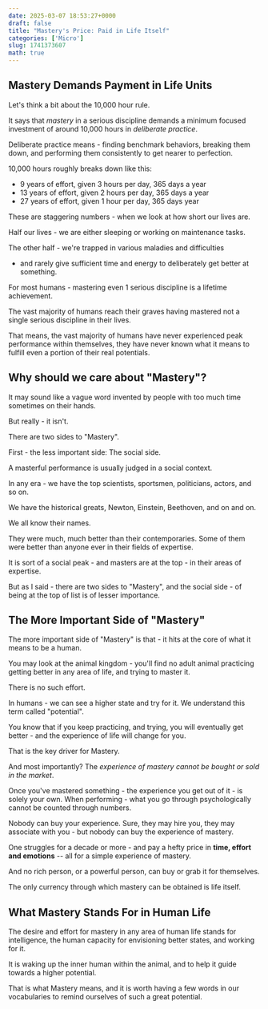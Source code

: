 ```yaml
---
date: 2025-03-07 18:53:27+0000
draft: false
title: "Mastery's Price: Paid in Life Itself"
categories: ['Micro']
slug: 1741373607
math: true
---
```


## Mastery Demands Payment in Life Units

Let's think a bit about the 10,000 hour rule.

It says that *mastery* in a serious discipline demands a minimum
focused investment of around 10,000 hours in *deliberate practice*.

Deliberate practice means - finding benchmark behaviors, breaking
them down, and performing them consistently to get nearer
to perfection.

10,000 hours roughly breaks down like this:

- 9 years of effort, given 3 hours per day, 365 days a year
- 13 years of effort, given 2 hours per day, 365 days a year
- 27 years of effort, given 1 hour per day, 365 days year


These are staggering numbers - when we look at how short our lives
are.

Half our lives - we are either sleeping or working on maintenance
tasks.

The other half - we're trapped in various maladies and difficulties
- and rarely give sufficient time and energy to deliberately get
better at something.

For most humans - mastering even 1 serious discipline is a lifetime
achievement.

The vast majority of humans reach their graves having mastered not
a single serious discipline in their lives.

That means, the vast majority of humans have never experienced
peak performance within themselves, they have never known what
it means to fulfill even a portion of their real potentials.

## Why should we care about "Mastery"?

It may sound like a vague word invented by people with too much time
sometimes on their hands.

But really - it isn't.

There are two sides to "Mastery".

First - the less important side: The social side.

A masterful performance is usually judged in a social context.

In any era - we have the top scientists, sportsmen, politicians,
actors, and so on.

We have the historical greats, Newton, Einstein, Beethoven, and on
and on.

We all know their names.

They were much, much better than their contemporaries. Some of them
were better than anyone ever in their fields of expertise.

It is sort of a social peak - and masters are at the top - in
their areas of expertise.

But as I said - there are two sides to "Mastery", and the social
side - of being at the top of list is of lesser importance.

## The More Important Side of "Mastery"

The more important side of "Mastery" is that - it hits at the
core of what it means to be a human.

You may look at the animal kingdom - you'll find no adult animal practicing
getting better in any area of life, and trying to master it.

There is no such effort.

In humans - we can see a higher state and try for it. We understand
this term called "potential".

You know that if you keep practicing, and trying, you will eventually
get better - and the experience of life will change for you.

That is the key driver for Mastery.

And most importantly? The *experience of mastery cannot be bought or
sold in the market*.

Once you've mastered something - the experience you get out of it -
is solely your own. When performing - what you go through psychologically
cannot be counted through numbers.

Nobody can buy your experience. Sure, they may hire you, they may associate
with you - but nobody can buy the experience of mastery.

One struggles for a decade or more - and pay a hefty price in **time, effort
and emotions** -- all for a simple experience of mastery.

And no rich person, or a powerful person, can buy or grab it for themselves.

The only currency through which mastery can be obtained is life itself.

## What Mastery Stands For in Human Life

The desire and effort for mastery in any area of human life stands for
intelligence, the human capacity for envisioning better states, and working
for it.

It is waking up the inner human within the animal, and to help it guide
towards a higher potential.

That is what Mastery means, and it is worth having a few words in our
vocabularies to remind ourselves of such a great potential.
